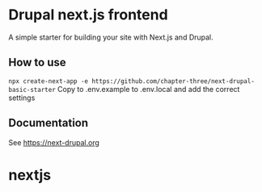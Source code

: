 # Drupal next.js frontend

A simple starter for building your site with Next.js and Drupal.

## How to use

`npx create-next-app -e https://github.com/chapter-three/next-drupal-basic-starter`
Copy to .env.example to .env.local and add the correct settings
## Documentation

See https://next-drupal.org
# nextjs

